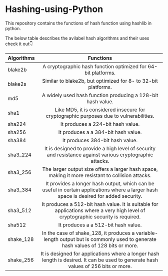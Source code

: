 # Hashing-using-Python

This repository contains the functions of hash function using hashlib in python.

The below table describes the avilabel hash algorithms and their uses check it out👇


|Algorithms|Functions|
|:----------|:---------:|
|blake2b | A cryptographic hash function optimized for 64-bit platforms.|
|blake2s | Similar to blake2b, but optimized for 8- to 32-bit platforms.|
|md5 | A widely used hash function producing a 128-bit hash value. |
|sha1 |  Like MD5, it is considered insecure for cryptographic purposes due to vulnerabilities.|
|sha224 | It produces a 224-bit hash value.|
|sha256 | It produces a a 384-bit hash value. |
|sha384| It produces 384-bit hash value. |
|sha3_224 | It is designed to provide a high level of security and resistance against various cryptographic attacks.|
|sha3_256|The larger output size offers a larger hash space, making it more resistant to collision attacks.|
|sha3_384 |It provides a longer hash output, which can be useful in certain applications where a larger hash space is desired for added security.|
|sha3_512 | It produces a 512-bit hash value. It is suitable for applications where a very high level of cryptographic security is required. |
|sha512 | It produces a a 512-bit hash value.|
|shake_128 | In the case of shake_128, it produces a variable-length output but is commonly used to generate hash values of 128 bits or more.|
|shake_256 |It is designed for applications where a longer hash length is desired. It can be used to generate hash values of 256 bits or more.|
